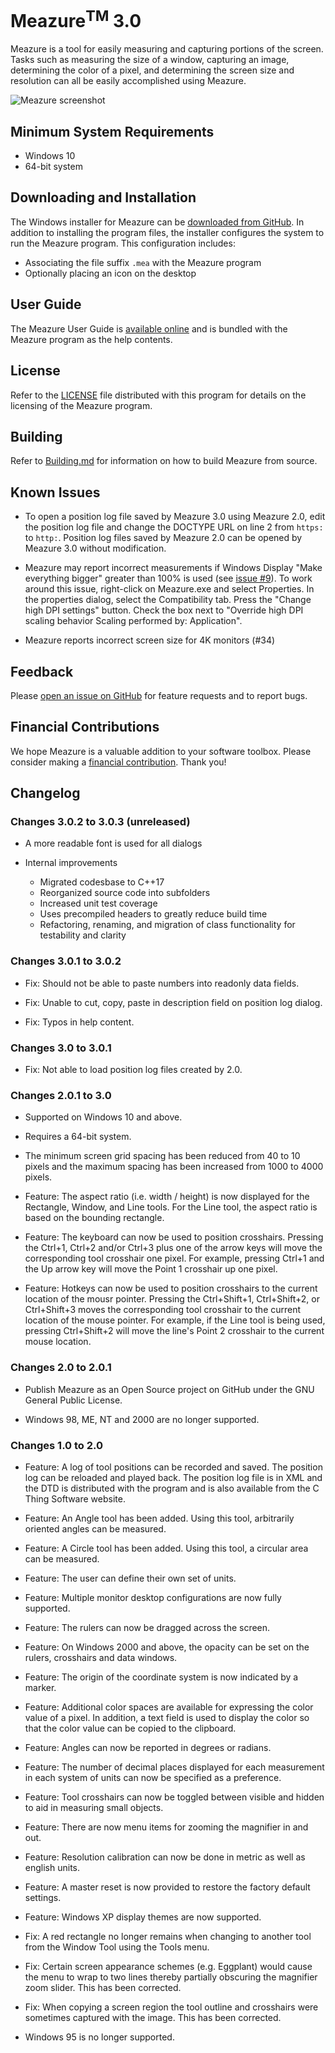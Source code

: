 # Meazure<sup>TM</sup> 3.0

Meazure is a tool for easily measuring and capturing portions of the screen. Tasks such as measuring the size of a window,
capturing an image, determining the color of a pixel, and determining the screen size and resolution can all be
easily accomplished using Meazure.

![Meazure screenshot](src/help/Graphics/Sections.png)

## Minimum System Requirements

- Windows 10
- 64-bit system

## Downloading and Installation

The Windows installer for Meazure can be [downloaded from GitHub](https://github.com/cthing/meazure/releases).
In addition to installing the program files, the installer configures the system to run the Meazure program.
This configuration includes:

- Associating the file suffix `.mea` with the Meazure program
- Optionally placing an icon on the desktop

## User Guide

The Meazure User Guide is [available online](https://github.com/cthing/meazure/wiki) and is bundled with the
Meazure program as the help contents.

## License

Refer to the [LICENSE](LICENSE) file distributed with this program
for details on the licensing of the Meazure program.

## Building

Refer to [Building.md](Building.md) for information on how to build Meazure from source.

## Known Issues

- To open a position log file saved by Meazure 3.0 using Meazure 2.0, edit the position log file and change the DOCTYPE
  URL on line 2 from `https:` to `http:`. Position log files saved by Meazure 2.0 can be opened by Meazure 3.0 without
  modification.

- Meazure may report incorrect measurements if Windows Display "Make everything bigger" greater than 100% is used
  (see [issue #9](https://github.com/cthing/meazure/issues/9)). To work around this issue, right-click on Meazure.exe
  and select Properties. In the properties dialog, select the Compatibility tab. Press the "Change high DPI settings"
  button. Check the box next to "Override high DPI scaling behavior Scaling performed by: Application".

- Meazure reports incorrect screen size for 4K monitors (#34)
  
## Feedback

Please [open an issue on GitHub](https://github.com/cthing/meazure/issues) for feature requests and to report bugs.

## Financial Contributions

We hope Meazure is a valuable addition to your software toolbox. Please consider
making a [financial contribution](https://github.com/sponsors/baron1405). Thank you!

## Changelog

### Changes 3.0.2 to 3.0.3 (unreleased)

- A more readable font is used for all dialogs

- Internal improvements
    - Migrated codesbase to C++17
    - Reorganized source code into subfolders
    - Increased unit test coverage
    - Uses precompiled headers to greatly reduce build time
    - Refactoring, renaming, and migration of class functionality for testability and clarity
 
### Changes 3.0.1 to 3.0.2

- Fix: Should not be able to paste numbers into readonly data fields.

- Fix: Unable to cut, copy, paste in description field on position log dialog.

- Fix: Typos in help content.

### Changes 3.0 to 3.0.1

- Fix: Not able to load position log files created by 2.0.

### Changes 2.0.1 to 3.0

- Supported on Windows 10 and above.

- Requires a 64-bit system.

- The minimum screen grid spacing has been reduced from 40 to 10 pixels and the maximum spacing
  has been increased from 1000 to 4000 pixels.

- Feature: The aspect ratio (i.e. width / height) is now displayed for the Rectangle, Window,
  and Line tools. For the Line tool, the aspect ratio is based on the bounding rectangle.

- Feature: The keyboard can now be used to position crosshairs. Pressing the Ctrl+1, Ctrl+2 and/or Ctrl+3
  plus one of the arrow keys will move the corresponding tool crosshair one pixel. For example, pressing
  Ctrl+1 and the Up arrow key will move the Point 1 crosshair up one pixel.

- Feature: Hotkeys can now be used to position crosshairs to the current location of the mousr pointer.
  Pressing the Ctrl+Shift+1, Ctrl+Shift+2, or Ctrl+Shift+3 moves the corresponding tool crosshair to the
  current location of the mouse pointer. For example, if the Line tool is being used, pressing
  Ctrl+Shift+2 will move the line's Point 2 crosshair to the current mouse location.

### Changes 2.0 to 2.0.1

- Publish Meazure as an Open Source project on GitHub under
  the GNU General Public License.

- Windows 98, ME, NT and 2000 are no longer supported.

### Changes 1.0 to 2.0

- Feature: A log of tool positions can be recorded and
  saved. The position log can be reloaded and played
  back. The position log file is in XML and the DTD
  is distributed with the program and is also available
  from the C Thing Software website.

- Feature: An Angle tool has been added. Using this tool,
  arbitrarily oriented angles can be measured.

- Feature: A Circle tool has been added. Using this tool,
  a circular area can be measured.

- Feature: The user can define their own set of units.

- Feature: Multiple monitor desktop configurations
  are now fully supported.

- Feature: The rulers can now be dragged across the
  screen.

- Feature: On Windows 2000 and above, the opacity can
  be set on the rulers, crosshairs and data windows.

- Feature: The origin of the coordinate system is now
  indicated by a marker.

- Feature: Additional color spaces are available for
  expressing the color value of a pixel. In addition,
  a text field is used to display the color so that
  the color value can be copied to the clipboard.

- Feature: Angles can now be reported in degrees or
  radians.

- Feature: The number of decimal places displayed for
  each measurement in each system of units can now be
  specified as a preference.

- Feature: Tool crosshairs can now be toggled between
  visible and hidden to aid in measuring small objects.

- Feature: There are now menu items for zooming the
  magnifier in and out.

- Feature: Resolution calibration can now be done in
  metric as well as english units.

- Feature: A master reset is now provided to restore
  the factory default settings.

- Feature: Windows XP display themes are now supported.

- Fix: A red rectangle no longer remains when changing
  to another tool from the Window Tool using the Tools
  menu.

- Fix: Certain screen appearance schemes (e.g. Eggplant)
  would cause the menu to wrap to two lines thereby
  partially obscuring the magnifier zoom slider. This
  has been corrected.

- Fix: When copying a screen region the tool outline and
  crosshairs were sometimes captured with the image. This
  has been corrected.

- Windows 95 is no longer supported.
